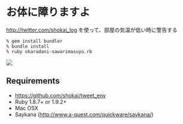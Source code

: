 お体に障りますよ
==============

http://twitter.com/shokai_log を使って、部屋の気温が低い時に警告する

    % gem install bundler
    % bundle install
    % ruby okaradani-sawarimasuyo.rb

<img src="http://gyazo.com/26e85c6c342587786c176ea5c27f3ed3.png">


## Requirements

* https://github.com/shokai/tweet_env
* Ruby 1.8.7+ or 1.9.2+
* Mac OSX
* Saykana (http://www.a-quest.com/quickware/saykana/)
